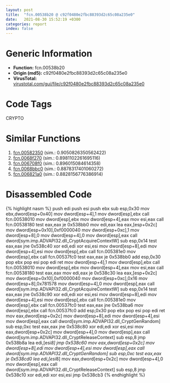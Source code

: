 ```yaml
---
layout: post
title:  "fcn.00538b20 @ c92f0480e2fbc88393d2c65c08a235e0"
date:   2021-08-30 15:52:19 +0300
categories: report
index: false
---
```


# Generic Information
- **Function:** fcn.00538b20
- **Origin (md5):** c92f0480e2fbc88393d2c65c08a235e0
- **VirusTotal:** [virustotal.com/gui/file/c92f0480e2fbc88393d2c65c08a235e0][virustotal_ref]

# Code Tags
<span class="tag" id="CRYPTO">CRYPTO</span>


# Similar Functions

1. [fcn.00582350][similar_1_ref] (sim.: 0.9050826350562422)
2. [fcn.0068f270][similar_2_ref] (sim.: 0.8981102261695116)
3. [fcn.006708f0][similar_3_ref] (sim.: 0.896015084614358)
4. [fcn.0068bbc0][similar_4_ref] (sim.: 0.8878317401060272)
5. [fcn.006821a0][similar_5_ref] (sim.: 0.8828156776386914)


# Disassembled Code

{% highlight nasm %}
push edi
push esi
push ebx
sub esp,0x30
mov ebx,dword[esp+0x40]
mov dword[esp+4],1
mov dword[esp],ebx
call fcn.00538010
mov dword[esp],ebx
mov dword[esp+4],eax
mov esi,eax
call fcn.00538180
test eax,eax
je 0x538bb0
mov edi,eax
lea eax,[esp+0x2c]
mov dword[esp+0x10],0xf0000040
mov dword[esp+0xc],1
mov dword[esp+8],0
mov dword[esp+4],0
mov dword[esp],eax
call dword[sym.imp.ADVAPI32.dll_CryptAcquireContextW]
sub esp,0x14
test eax,eax
jne 0x538c40
xor edi,edi
xor esi,esi
mov dword[esp+8],edi
mov dword[esp+4],esi
mov dword[esp],ebx
call fcn.005381e0
mov dword[esp],ebx
call fcn.00537fc0
test eax,eax
je 0x538bb0
add esp,0x30
pop ebx
pop esi
pop edi
ret 
mov dword[esp+4],1
mov dword[esp],ebx
call fcn.00538010
mov dword[esp],ebx
mov dword[esp+4],eax
mov esi,eax
call fcn.00538180
test eax,eax
mov edi,eax
je 0x538c30
lea eax,[esp+0x2c]
mov dword[esp+0x10],0xf0000040
mov dword[esp+0xc],0x16
mov dword[esp+8],0x781578
mov dword[esp+4],0
mov dword[esp],eax
call dword[sym.imp.ADVAPI32.dll_CryptAcquireContextW]
sub esp,0x14
test eax,eax
jne 0x538c90
xor edi,edi
xor esi,esi
mov dword[esp+8],edi
mov dword[esp+4],esi
mov dword[esp],ebx
call fcn.005381e0
mov dword[esp],ebx
call fcn.00537fc0
test eax,eax
jne 0x538ba6
mov dword[esp],ebx
call fcn.00537fc0
add esp,0x30
pop ebx
pop esi
pop edi
ret 
mov eax,dword[esp+0x2c]
mov dword[esp+8],edi
mov dword[esp+4],esi
mov dword[esp],eax
call dword[sym.imp.ADVAPI32.dll_CryptGenRandom]
sub esp,0xc
test eax,eax
jne 0x538c80
xor edi,edi
xor esi,esi
mov eax,dword[esp+0x2c]
mov dword[esp+4],0
mov dword[esp],eax
call dword[sym.imp.ADVAPI32.dll_CryptReleaseContext]
sub esp,8
jmp 0x538b8a
lea edi,[esi*8]
jmp 0x538c60
mov eax,dword[esp+0x2c]
mov dword[esp+8],edi
mov dword[esp+4],esi
mov dword[esp],eax
call dword[sym.imp.ADVAPI32.dll_CryptGenRandom]
sub esp,0xc
test eax,eax
je 0x538cd0
lea edi,[esi*8]
mov eax,dword[esp+0x2c]
mov dword[esp+4],0
mov dword[esp],eax
call dword[sym.imp.ADVAPI32.dll_CryptReleaseContext]
sub esp,8
jmp 0x538c10
xor edi,edi
xor esi,esi
jmp 0x538cb3
{% endhighlight %}


[similar_1_ref]: /report/fcn.00582350@c92f0480e2fbc88393d2c65c08a235e0
[similar_2_ref]: /report/fcn.0068f270@c92f0480e2fbc88393d2c65c08a235e0
[similar_3_ref]: /report/fcn.006708f0@c92f0480e2fbc88393d2c65c08a235e0
[similar_4_ref]: /report/fcn.0068bbc0@c92f0480e2fbc88393d2c65c08a235e0
[similar_5_ref]: /report/fcn.006821a0@c92f0480e2fbc88393d2c65c08a235e0
[virustotal_ref]: https://www.virustotal.com/gui/file/c92f0480e2fbc88393d2c65c08a235e0